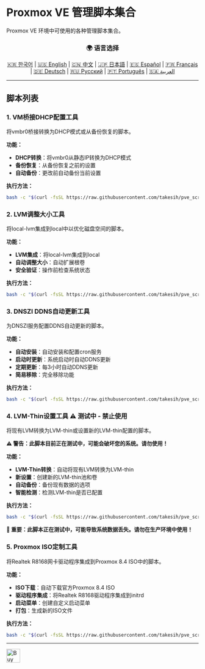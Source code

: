 # Proxmox VE 管理脚本集合
Proxmox VE 环境中可使用的各种管理脚本集合。

<div align="center">
  <h3>🌍 语言选择</h3>
  <a href="README.md">🇰🇷 한국어</a> |
  <a href="README_EN.md">🇺🇸 English</a> |
  <a href="README_CN.md">🇨🇳 中文</a> |
  <a href="README_JP.md">🇯🇵 日本語</a> |
  <a href="README_ES.md">🇪🇸 Español</a> |
  <a href="README_FR.md">🇫🇷 Français</a> |
  <a href="README_DE.md">🇩🇪 Deutsch</a> |
  <a href="README_RU.md">🇷🇺 Русский</a> |
  <a href="README_PT.md">🇵🇹 Português</a> |
  <a href="README_AR.md">🇸🇦 العربية</a>
</div>

---

## 脚本列表

### 1. VM桥接DHCP配置工具
将vmbr0桥接转换为DHCP模式或从备份恢复的脚本。

**功能：**
- **DHCP转换**：将vmbr0从静态IP转换为DHCP模式
- **备份恢复**：从备份恢复之前的设置
- **自动备份**：更改前自动备份当前设置

**执行方法：**
```bash
bash -c "$(curl -fsSL https://raw.githubusercontent.com/takesih/pve_script/main/pve_vmbr0_dhcp.sh)"
```

### 2. LVM调整大小工具
将local-lvm集成到local中以优化磁盘空间的脚本。

**功能：**
- **LVM集成**：将local-lvm集成到local
- **自动调整大小**：自动扩展根卷
- **安全验证**：操作前检查系统状态

**执行方法：**
```bash
bash -c "$(curl -fsSL https://raw.githubusercontent.com/takesih/pve_script/main/pve_lvm_resize.sh)"
```

### 3. DNSZI DDNS自动更新工具
为DNSZI服务配置DDNS自动更新的脚本。

**功能：**
- **自动安装**：自动安装和配置cron服务
- **启动时更新**：系统启动时自动DDNS更新
- **定期更新**：每3小时自动DDNS更新
- **简易移除**：完全移除功能

**执行方法：**
```bash
bash -c "$(curl -fsSL https://raw.githubusercontent.com/takesih/pve_script/main/dnszi_ddns_setup.sh)"
```

### 4. LVM-Thin设置工具 ⚠️ **测试中 - 禁止使用**
将现有LVM转换为LVM-thin或设置新的LVM-thin配置的脚本。

**⚠️ 警告：此脚本目前正在测试中，可能会破坏您的系统。请勿使用！**

**功能：**
- **LVM-Thin转换**：自动将现有LVM转换为LVM-thin
- **新设置**：创建新的LVM-thin池和卷
- **自动备份**：备份现有数据的选项
- **智能检测**：检测LVM-thin是否已配置

**执行方法：**
```bash
bash -c "$(curl -fsSL https://raw.githubusercontent.com/takesih/pve_script/main/pve_lvm_thin_setup.sh)"
```

**🚨 重要：此脚本正在测试中，可能导致系统数据丢失。请勿在生产环境中使用！**

### 5. Proxmox ISO定制工具
将Realtek R8168网卡驱动程序集成到Proxmox 8.4 ISO中的脚本。

**功能：**
- **ISO下载**：自动下载官方Proxmox 8.4 ISO
- **驱动程序集成**：将Realtek R8168驱动程序集成到initrd
- **启动菜单**：创建自定义启动菜单
- **打包**：生成新的ISO文件

**执行方法：**
```bash
bash -c "$(curl -fsSL https://raw.githubusercontent.com/takesih/pve_script/main/proxmox_iso_customize.sh)"
```

---

<a href='https://ko-fi.com/R6R71ILZQL' target='_blank'><img height='36' style='border:0px;height:36px;' src='https://storage.ko-fi.com/cdn/kofi3.png?v=6' border='0' alt='Buy Me a Coffee at ko-fi.com' /></a> 